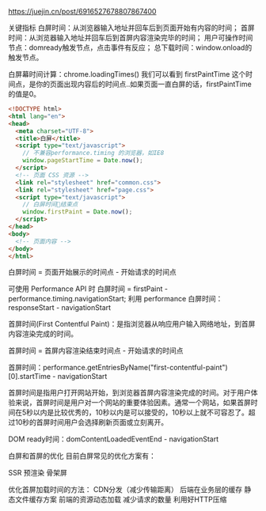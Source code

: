 <!--
 * @Author: {zhengzhuang}
 * @Date: 2022-08-02 11:32:33
 * @LastEditors: {zhengzhuang}
 * @LastEditTime: 2022-08-02 11:52:11
 * @Description: In User Settings Edit
-->

https://juejin.cn/post/6916527678807867400



关键指标
白屏时间：从浏览器输入地址并回车后到页面开始有内容的时间；
首屏时间：从浏览器输入地址并回车后到首屏内容渲染完毕的时间；
用户可操作时间节点：domready触发节点，点击事件有反应；
总下载时间：window.onload的触发节点。

白屏幕时间计算：chrome.loadingTimes()
我们可以看到 firstPaintTime 这个时间点，是你的页面出现内容后的时间点..如果页面一直白屏的话，firstPaintTime的值是0。

```html
<!DOCTYPE html>
<html lang="en">
<head>
  <meta charset="UTF-8">
  <title>白屏</title>
  <script type="text/javascript">
    // 不兼容performance.timing 的浏览器，如IE8
    window.pageStartTime = Date.now();
  </script>
  <!-- 页面 CSS 资源 -->
  <link rel="stylesheet" href="common.css">
  <link rel="stylesheet" href="page.css">
  <script type="text/javascript">
    // 白屏时间结束点
    window.firstPaint = Date.now();
  </script>
</head>
<body>
  <!-- 页面内容 -->
</body>
</html>
```

白屏时间 = 页面开始展示的时间点 - 开始请求的时间点

可使用 Performance API 时
白屏时间 = firstPaint - performance.timing.navigationStart;
利用 performance
白屏时间：responseStart - navigationStart




首屏时间(First Contentful Paint)：是指浏览器从响应用户输入网络地址，到首屏内容渲染完成的时间。

首屏时间 = 首屏内容渲染结束时间点 - 开始请求的时间点

首屏时间：performance.getEntriesByName("first-contentful-paint")[0].startTime - navigationStart


首屏时间是指用户打开网站开始，到浏览器首屏内容渲染完成的时间。对于用户体验来说，首屏时间是用户对一个网站的重要体验因素。通常一个网站，如果首屏时间在5秒以内是比较优秀的，10秒以内是可以接受的，10秒以上就不可容忍了。超过10秒的首屏时间用户会选择刷新页面或立刻离开。



DOM ready时间：domContentLoadedEventEnd - navigationStart



白屏和首屏的优化
目前白屏常见的优化方案有：

SSR
预渲染
骨架屏


优化首屏加载时间的方法：
CDN分发（减少传输距离）
后端在业务层的缓存
静态文件缓存方案
前端的资源动态加载
减少请求的数量
利用好HTTP压缩

